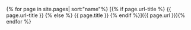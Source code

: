 {% for page in site.pages| sort:"name"%} [{% if page.url-title %} {{ page.url-title }} {% else %} {{ page.title }} {% endif %}]({{ page.url }}){% endfor %}
